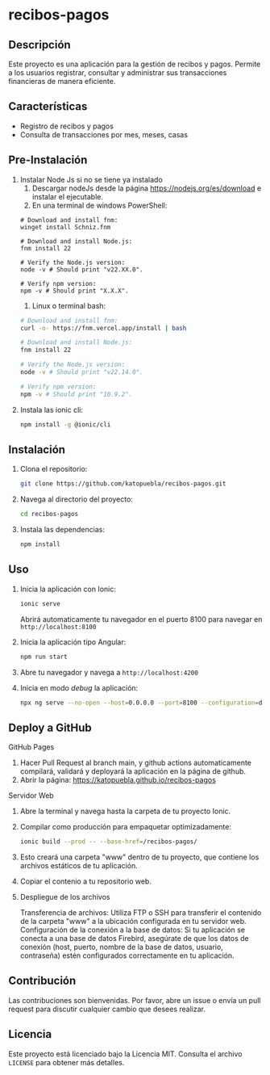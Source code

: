 # recibos-pagos

## Descripción

Este proyecto es una aplicación para la gestión de recibos y pagos. Permite a los usuarios registrar, consultar y administrar sus transacciones financieras de manera eficiente.

## Características

- Registro de recibos y pagos
- Consulta de transacciones por mes, meses, casas

## Pre-Instalación

1. Instalar Node Js si no se tiene ya instalado
    1. Descargar nodeJs desde la página https://nodejs.org/es/download e instalar el ejecutable.
    1. En una terminal de windows PowerShell:
    ```windows
    # Download and install fnm:
    winget install Schniz.fnm

    # Download and install Node.js:
    fnm install 22

    # Verify the Node.js version:
    node -v # Should print "v22.XX.0".

    # Verify npm version:
    npm -v # Should print "X.X.X".
    ```
    1. Linux o terminal bash:
    ```bash
    # Download and install fnm:
    curl -o- https://fnm.vercel.app/install | bash

    # Download and install Node.js:
    fnm install 22

    # Verify the Node.js version:
    node -v # Should print "v22.14.0".

    # Verify npm version:
    npm -v # Should print "10.9.2".
    ```
1. Instala las ionic cli:
    ```bash
    npm install -g @ionic/cli
    ```
## Instalación

1. Clona el repositorio:
    ```bash
    git clone https://github.com/katopuebla/recibos-pagos.git
    ```
1. Navega al directorio del proyecto:
    ```bash
    cd recibos-pagos
    ```
1. Instala las dependencias:
    ```bash
    npm install
    ```

## Uso

1. Inicia la aplicación con Ionic:
    ```bash
    ionic serve
    ```
   Abrirá automaticamente tu navegador en el puerto 8100 para navegar en `http://localhost:8100`

1. Inicia la aplicación tipo Angular:
    ```bash
    npm run start
    ```
1. Abre tu navegador y navega a `http://localhost:4200`

1. Inicia en modo _debug_ la aplicación:
    ```bash
    npx ng serve --no-open --host=0.0.0.0 --port=8100 --configuration=development
    ```
## Deploy a GitHub

GitHub Pages

1. Hacer Pull Request al branch main, y github actions automaticamente compilará, validará y deployará la aplicación en la página de github.
1. Abrir la página: https://katopuebla.github.io/recibos-pagos

Servidor Web

1.  Abre la terminal y navega hasta la carpeta de tu proyecto Ionic. 
1.  Compilar como producción para empaquetar optimizadamente:
    ```bash
    ionic build --prod -- --base-href=/recibos-pagos/
    ```
1.  Esto creará una carpeta "www" dentro de tu proyecto, que contiene los archivos estáticos de tu aplicación.

1. Copiar el contenio a tu repositorio web.

1. Despliegue de los archivos

    Transferencia de archivos:
    Utiliza FTP o SSH para transferir el contenido de la carpeta "www" a la ubicación configurada en tu servidor web.
    Configuración de la conexión a la base de datos:
    Si tu aplicación se conecta a una base de datos Firebird, asegúrate de que los datos de conexión (host, puerto, nombre de la base de datos, usuario, contraseña) estén configurados correctamente en tu aplicación.

## Contribución

Las contribuciones son bienvenidas. Por favor, abre un issue o envía un pull request para discutir cualquier cambio que desees realizar.

## Licencia

Este proyecto está licenciado bajo la Licencia MIT. Consulta el archivo `LICENSE` para obtener más detalles.
